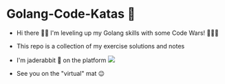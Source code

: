 # Golang-Code-Katas  🥋

- Hi there 👋🏻 I'm leveling up my Golang skills with some Code Wars! 🙋🏻‍♀️
- This repo is a collection of my exercise solutions and notes
- I'm jaderabbit 🐇 on the platform 
<a href="https://www.codewars.com/users/jaderabbit"><img src="https://www.codewars.com/users/jaderabbit/badges/large"></a>

- See you on the "virtual" mat 😉


